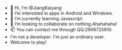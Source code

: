 - 👋 Hi, I’m @JiangKaiyang
- 👀 I’m interested in apps in Android and Windows.
- 🌱 I’m currently learning Javascript.
- 💞️ I’m looking to collaborate on nothing.Ahahahaha!
- 📫 You can contact me through QQ:2906725610.
- I'm not a developer. I'm just an ordinary user.
- Welcome to play!

<!---
JiangKaiyang/JiangKaiyang is a ✨ special ✨ repository because its `README.md` (this file) appears on your GitHub profile.
You can click the Preview link to take a look at your changes.
--->
